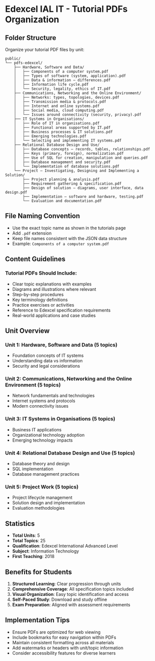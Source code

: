 # Edexcel IAL IT - Tutorial PDFs Organization

## Folder Structure

Organize your tutorial PDF files by unit:

```
public/
└── pdfs-edexcel/
    ├── Hardware, Software and Data/
    │   ├── Components of a computer system.pdf
    │   ├── Types of software (system, application).pdf
    │   ├── Data & information – differences.pdf
    │   ├── Information life cycle.pdf
    │   └── Security, legality, ethics of IT.pdf
    ├── Communications, Networking and the Online Environment/
    │   ├── Networks: types, topologies, devices.pdf
    │   ├── Transmission media & protocols.pdf
    │   ├── Internet and online systems.pdf
    │   ├── Social media, cloud computing.pdf
    │   └── Issues around connectivity (security, privacy).pdf
    ├── IT Systems in Organisations/
    │   ├── Role of IT in organisations.pdf
    │   ├── Functional areas supported by IT.pdf
    │   ├── Business processes & IT solutions.pdf
    │   ├── Emerging technologies.pdf
    │   └── Selecting and implementing IT systems.pdf
    ├── Relational Database Design and Use/
    │   ├── Database concepts – records, tables, relationships.pdf
    │   ├── Keys (primary, foreign), normalization.pdf
    │   ├── Use of SQL for creation, manipulation and queries.pdf
    │   ├── Database management and security.pdf
    │   └── Implementation of database solutions.pdf
    └── Project – Investigating, Designing and Implementing a Solution/
        ├── Project planning & analysis.pdf
        ├── Requirement gathering & specification.pdf
        ├── Design of solution – diagrams, user interface, data design.pdf
        ├── Implementation – software and hardware, testing.pdf
        └── Evaluation and documentation.pdf
```

## File Naming Convention

- Use the exact topic name as shown in the tutorials page
- Add `.pdf` extension
- Keep file names consistent with the JSON data structure
- Example: `Components of a computer system.pdf`

## Content Guidelines

### Tutorial PDFs Should Include:
- Clear topic explanations with examples
- Diagrams and illustrations where relevant
- Step-by-step procedures
- Key terminology definitions
- Practice exercises or activities
- Reference to Edexcel specification requirements
- Real-world applications and case studies

## Unit Overview

### Unit 1: Hardware, Software and Data (5 topics)
- Foundation concepts of IT systems
- Understanding data vs information
- Security and legal considerations

### Unit 2: Communications, Networking and the Online Environment (5 topics)  
- Network fundamentals and technologies
- Internet systems and protocols
- Modern connectivity issues

### Unit 3: IT Systems in Organisations (5 topics)
- Business IT applications
- Organizational technology adoption
- Emerging technology impacts

### Unit 4: Relational Database Design and Use (5 topics)
- Database theory and design
- SQL implementation
- Database management practices

### Unit 5: Project Work (5 topics)
- Project lifecycle management
- Solution design and implementation
- Evaluation methodologies

## Statistics
- **Total Units**: 5
- **Total Topics**: 25
- **Qualification**: Edexcel International Advanced Level
- **Subject**: Information Technology
- **First Teaching**: 2018

## Benefits for Students
1. **Structured Learning**: Clear progression through units
2. **Comprehensive Coverage**: All specification topics included
3. **Visual Organization**: Easy topic identification and access
4. **Self-Paced Study**: Download and study offline
5. **Exam Preparation**: Aligned with assessment requirements

## Implementation Tips
- Ensure PDFs are optimized for web viewing
- Include bookmarks for easy navigation within PDFs
- Maintain consistent formatting across all materials
- Add watermarks or headers with unit/topic information
- Consider accessibility features for diverse learners